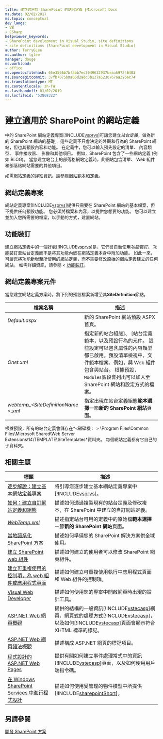 ```yaml
---
title: 建立適用於 SharePoint 的站台定義 |Microsoft Docs
ms.date: 02/02/2017
ms.topic: conceptual
dev_langs:
- VB
- CSharp
helpviewer_keywords:
- SharePoint development in Visual Studio, site definitions
- site definitions [SharePoint development in Visual Studio]
author: TerryGLee
ms.author: tglee
manager: douge
ms.workload:
- office
ms.openlocfilehash: 66e3566b7bfabb7ec2049632937beaa697246403
ms.sourcegitcommit: 37fb7075b0a65d2add3b137a5230767aa3266c74
ms.translationtype: MT
ms.contentlocale: zh-TW
ms.lasthandoff: 01/02/2019
ms.locfileid: "53868322"
---
```

# <a name="create-site-definitions-for-sharepoint"></a>建立適用於 SharePoint 的網站定義
  中的 SharePoint 網站定義專案[!INCLUDE[vsprvs](../sharepoint/includes/vsprvs-md.md)]可讓您建立*站台定義*，做為新的 SharePoint 網站的基礎。 這些定義不只會決定的外觀和行為的 SharePoint 網站，但也其預設內容和功能。 在定義中，您可以輸入預先設定的清單、 內容類型、 事件接收器、 影像和其他項目。 例如，SharePoint 包含了一些網站定義 (例如 BLOG)。 當您建立站台上的部落格網站定義時，此網站包含清單、 Web 組件和部落格網站需要的其他項目。  
  
 如需網站定義的詳細資訊，請參閱[網站範本和定義](http://go.microsoft.com/fwlink/?LinkId=179134)。  
  
## <a name="site-definition-projects"></a>網站定義專案
 網站定義專案[!INCLUDE[vsprvs](../sharepoint/includes/vsprvs-md.md)]提供只需要在 SharePoint 網站的基本檔案，但不提供任何預設功能。 您必須將檔案和內容，以提供您想要的功能。 您可以建立並加入您所需要的檔案，以手動的方式，建置網站。  
  
## <a name="feature-stapling"></a>功能裝訂
 建立網站定義中的一個好處[!INCLUDE[vsprvs](../sharepoint/includes/vsprvs-md.md)]是，它們會自動使用*功能裝訂*。 功能裝訂至站台定義而不是將其功能內嵌在網站定義本身中附加功能。 如此一來，可讓您將功能新增至所使用的網站定義，而不需要修改原始的網站定義建立的任何網站。 如需詳細資訊，請參閱 <<c0> [ 功能裝訂](http://go.microsoft.com/fwlink/?LinkID=119283)。  
  
## <a name="site-definition-project-components"></a>網站定義專案元件
 當您建立網站定義方案時，將下列的預設檔案新增至其**SiteDefinition**節點。  
  
|檔案名稱|描述|  
|---------------|-----------------|  
|*Default.aspx*|新的 SharePoint 網站預設 ASPX 首頁。|  
|*Onet.xml*|指定新的站台組態]、 [站台定義範本，以及預設行為的元件。 這些設定可以包含屬性的內容類型都已啟用，預設清單檢視中，文件範本檔案，例如，與 Web 組件包含與站台。 根據預設，`Modules`區段會列出可以加入至 SharePoint 網站和設定方式的檔案。|  
|*webtemp_\<SiteDefinitionName >.xml*|指定出現在站台定義組態**範本選擇**一節**新的 SharePoint 網站**頁面。|  
  
 根據預設，所有的站台定義會儲存在*\<磁碟機： > \Program Files\Common Files\Microsoft Shared\Web Server Extensions\14\TEMPLATE\SiteTemplates*資料夾。 每個網站定義都有它自己的子資料夾。  
  
## <a name="related-topics"></a>相關主題
  
|標題|描述|  
|-----------|-----------------|  
|[逐步解說：建立基本網站定義專案](../sharepoint/walkthrough-create-a-basic-site-definition-project.md)|將引導您逐步建立基本網站定義專案中[!INCLUDE[vsprvs](../sharepoint/includes/vsprvs-md.md)]。|  
|[如何：建立自訂網站定義和組態](http://go.microsoft.com/fwlink/?LinkId=183309)|描述如何透過複製現有的站台定義及修改複本，在 SharePoint 中建立的自訂網站定義。|  
|[*WebTemp.xml*](http://go.microsoft.com/fwlink/?LinkId=183310)|描述指定站台可用的定義中的原始檔**範本選擇**一節**新的 SharePoint 網站**頁面。|  
|[當地語系化 SharePoint 方案](../sharepoint/localizing-sharepoint-solutions.md)|描述如何準備您的 SharePoint 解決方案供全域使用。|  
|[建立 SharePoint web 組件](../sharepoint/creating-web-parts-for-sharepoint.md)|描述如何建立的使用者可以修改 SharePoint 網頁組件。|  
|[建立可重複使用的控制項，為 web 組件或應用程式頁面](../sharepoint/creating-reusable-controls-for-web-parts-or-application-pages.md)|描述如何建立可重複使用執行中應用程式頁面和 Web 組件的控制項。|  
|[Visual Web Developer](http://go.microsoft.com/fwlink/?LinkId=178725)|描述如何使用您的專案中開啟網頁時出現的設計工具。|  
|[ASP.NET Web 網頁概觀](http://go.microsoft.com/fwlink/?LinkId=178726)|提供的結構的一般資訊[!INCLUDE[vstecasp](../sharepoint/includes/vstecasp-md.md)]網頁，網頁式的處理方式[!INCLUDE[vstecasp](../sharepoint/includes/vstecasp-md.md)]，以及如何[!INCLUDE[vstecasp](../sharepoint/includes/vstecasp-md.md)]頁面會顯示符合 XHTML 標準的標記。|  
|[ASP.NET Web 網頁語法概觀](http://go.microsoft.com/fwlink/?LinkId=178727)|描述構成 ASP.NET 網頁的標記項目。|  
|[程式設計的 ASP.NET Web Pages](http://go.microsoft.com/fwlink/?LinkId=178728)|提供有關如何建立事件處理常式中的資訊[!INCLUDE[vstecasp](../sharepoint/includes/vstecasp-md.md)]頁面，以及如何使用用戶端指令碼。|  
|[在 Windows SharePoint Services 中進行程式設計](http://go.microsoft.com/fwlink/?LinkId=178729)|描述如何使用受管理的物件模型中所提供[!INCLUDE[sharepointShort](../sharepoint/includes/sharepointshort-md.md)]。|  
  
## <a name="see-also"></a>另請參閱
 [開發 SharePoint 方案](../sharepoint/developing-sharepoint-solutions.md)  
